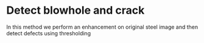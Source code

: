 # Detect blowhole and crack
In this method we perform an enhancement on original steel image and then detect defects using thresholding

